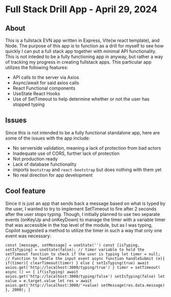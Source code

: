 # Full Stack Drill App - April 29, 2024
## About
This is a fullstack EVN app written in Express, Vite(w react template), and Node.  The purpose of this app is to function as a drill for myself to see how quickly I can put a full stack app together with minimal API functionality.  This is not inteded to be a fully functioning app in anyway, but rather a way of tracking my progress in creating fullstack apps.  This particular app utilizes the following features:
* API calls to the server via Axios
* Async/await for said axios calls
* React Functional components
* UseState React Hooks
* Use of SetTimeout to help determine whether or not the user has stopped typing

## Issues
Since this is not intended to be a fully functional standalone app, here are some of the issues with the app include:
* No serverside validation, meaning a lack of protection from bad actors
* Inadequate use of CORS, further lack of protection
* Not production ready
* Lack of database functionality
* imports `bootstrap` and `react-bootstrap` but does nothing with them yet
* No real direction for app development

## Cool feature
Since it is just an app that sends back a message based on what is typed by the user, I wanted to try to implement SetTimeout to fire after 2 seconds after the user stops typing.  Though, I initially planned to use two separate events (onKeyUp and onKeyDown) to manage the timer with a variable timer that was accessible in the top level of the module, but as I was typing, Copilot suggested a method to utilize the timer in such a way that only one event was necessary:

  `const [message, setMessage] = useState('')
  const [isTyping, setIsTyping] = useState(false);
  // timer variable to hold the setTimeout function to check if the user is typing
  let timer = null;
  // Function to handle the input event
  async function handleSubmit (e){
    if(timer){
      clearTimeout(timer)
    } else {
      setIsTyping(true)
      await axios.get('http://localhost:3000/typing/true')
    }
    timer = setTimeout( async () => {
      if(isTyping) await axios.get('http://localhost:3000/typing/false')
      setIsTyping(false)
      let value = e.target.value
      let res = await axios.get('http://localhost:3000/'+value)
      setMessage(res.data.message)
    }, 2000);
  }`
